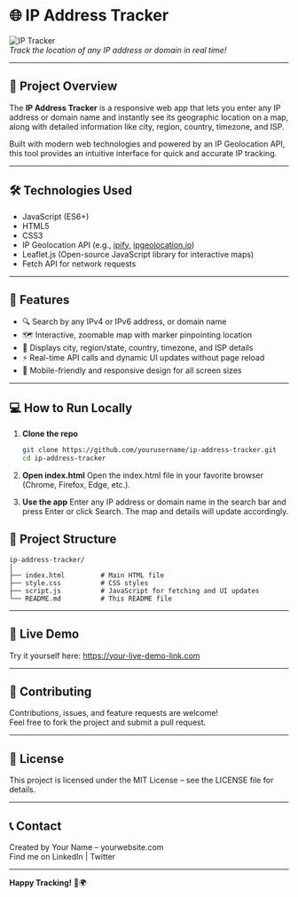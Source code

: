 # 🌐 IP Address Tracker

![IP Tracker](https://user-images.githubusercontent.com/yourusername/ip-tracker-banner.png)  
*Track the location of any IP address or domain in real time!*

---

## 🚀 Project Overview

The **IP Address Tracker** is a responsive web app that lets you enter any IP address or domain name and instantly see its geographic location on a map, along with detailed information like city, region, country, timezone, and ISP.

Built with modern web technologies and powered by an IP Geolocation API, this tool provides an intuitive interface for quick and accurate IP tracking.

---

## 🛠️ Technologies Used

- JavaScript (ES6+)  
- HTML5  
- CSS3  
- IP Geolocation API (e.g., [ipify](https://www.ipify.org/), [ipgeolocation.io](https://ipgeolocation.io/))  
- Leaflet.js (Open-source JavaScript library for interactive maps)  
- Fetch API for network requests  

---

## 🎯 Features

- 🔍 Search by any IPv4 or IPv6 address, or domain name  
- 🗺️ Interactive, zoomable map with marker pinpointing location  
- 📍 Displays city, region/state, country, timezone, and ISP details  
- ⚡ Real-time API calls and dynamic UI updates without page reload  
- 📱 Mobile-friendly and responsive design for all screen sizes  

---

## 💻 How to Run Locally

1. **Clone the repo**  
   ```bash
   git clone https://github.com/yourusername/ip-address-tracker.git
   cd ip-address-tracker


2. **Open index.html**
Open the index.html file in your favorite browser (Chrome, Firefox, Edge, etc.).

3. **Use the app**
Enter any IP address or domain name in the search bar and press Enter or click Search. The map and details will update accordingly.

## 📂 Project Structure
```
ip-address-tracker/
│
├── index.html         # Main HTML file
├── style.css          # CSS styles
├── script.js          # JavaScript for fetching and UI updates
└── README.md          # This README file
```

---

## 🔗 Live Demo

Try it yourself here: https://your-live-demo-link.com

---

## 🤝 Contributing

Contributions, issues, and feature requests are welcome!  
Feel free to fork the project and submit a pull request.

---

## 📄 License

This project is licensed under the MIT License – see the LICENSE file for details.

---

## 📞 Contact

Created by Your Name – yourwebsite.com  
Find me on LinkedIn | Twitter

---

**Happy Tracking!** 🚀🌍


